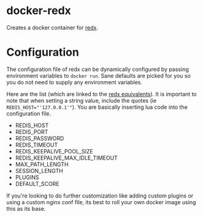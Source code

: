 docker-redx
===========
Creates a docker container for [redx](https://github.com/rstudio/redx).

Configuration
=============
The configuration file of redx can be dynamically configured by passing environment variables to `docker run`. Sane defaults are picked for you so you do not need to supply any environment variables.

Here are the list (which are linked to the [redx equivalents](https://github.com/rstudio/redx/blob/master/README.md#configuration)). It is important to note that when setting a string value, include the quotes (ie `REDIS_HOST="'127.0.0.1'"`). You are basically inserting lua code into the configuration file.

* REDIS\_HOST
* REDIS\_PORT
* REDIS\_PASSWORD
* REDIS\_TIMEOUT
* REDIS\_KEEPALIVE\_POOL\_SIZE
* REDIS\_KEEPALIVE\_MAX\_IDLE\_TIMEOUT
* MAX\_PATH\_LENGTH
* SESSION\_LENGTH
* PLUGINS
* DEFAULT\_SCORE

If you're looking to do further customization like adding custom plugins or using a custom nginx conf file, its best to roll your own docker image using this as its base.
